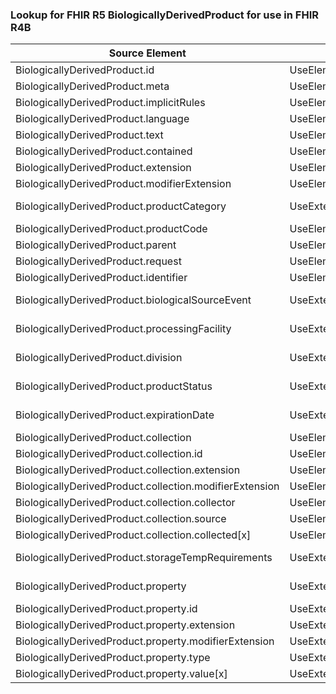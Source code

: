 ### Lookup for FHIR R5 BiologicallyDerivedProduct for use in FHIR R4B

| Source Element | Usage | Target |
| -------------- | ----- | ------ |
| BiologicallyDerivedProduct.id | UseElementRenamed | BiologicallyDerivedProduct.id |
| BiologicallyDerivedProduct.meta | UseElementRenamed | BiologicallyDerivedProduct.meta |
| BiologicallyDerivedProduct.implicitRules | UseElementRenamed | BiologicallyDerivedProduct.implicitRules |
| BiologicallyDerivedProduct.language | UseElementRenamed | BiologicallyDerivedProduct.language |
| BiologicallyDerivedProduct.text | UseElementRenamed | BiologicallyDerivedProduct.text |
| BiologicallyDerivedProduct.contained | UseElementRenamed | BiologicallyDerivedProduct.contained |
| BiologicallyDerivedProduct.extension | UseElementRenamed | BiologicallyDerivedProduct.extension |
| BiologicallyDerivedProduct.modifierExtension | UseElementRenamed | BiologicallyDerivedProduct.modifierExtension |
| BiologicallyDerivedProduct.productCategory | UseExtension | http://hl7.org/fhir/5.0/StructureDefinition/extension-BiologicallyDerivedProduct.productCategory |
| BiologicallyDerivedProduct.productCode | UseElementRenamed | BiologicallyDerivedProduct.productCode |
| BiologicallyDerivedProduct.parent | UseElementRenamed | BiologicallyDerivedProduct.parent |
| BiologicallyDerivedProduct.request | UseElementRenamed | BiologicallyDerivedProduct.request |
| BiologicallyDerivedProduct.identifier | UseElementRenamed | BiologicallyDerivedProduct.identifier |
| BiologicallyDerivedProduct.biologicalSourceEvent | UseExtension | http://hl7.org/fhir/5.0/StructureDefinition/extension-BiologicallyDerivedProduct.biologicalSourceEvent |
| BiologicallyDerivedProduct.processingFacility | UseExtension | http://hl7.org/fhir/5.0/StructureDefinition/extension-BiologicallyDerivedProduct.processingFacility |
| BiologicallyDerivedProduct.division | UseExtension | http://hl7.org/fhir/5.0/StructureDefinition/extension-BiologicallyDerivedProduct.division |
| BiologicallyDerivedProduct.productStatus | UseExtension | http://hl7.org/fhir/5.0/StructureDefinition/extension-BiologicallyDerivedProduct.productStatus |
| BiologicallyDerivedProduct.expirationDate | UseExtension | http://hl7.org/fhir/5.0/StructureDefinition/extension-BiologicallyDerivedProduct.expirationDate |
| BiologicallyDerivedProduct.collection | UseElementRenamed | BiologicallyDerivedProduct.collection |
| BiologicallyDerivedProduct.collection.id | UseElementRenamed | BiologicallyDerivedProduct.collection.id |
| BiologicallyDerivedProduct.collection.extension | UseElementRenamed | BiologicallyDerivedProduct.collection.extension |
| BiologicallyDerivedProduct.collection.modifierExtension | UseElementRenamed | BiologicallyDerivedProduct.collection.modifierExtension |
| BiologicallyDerivedProduct.collection.collector | UseElementRenamed | BiologicallyDerivedProduct.collection.collector |
| BiologicallyDerivedProduct.collection.source | UseElementRenamed | BiologicallyDerivedProduct.collection.source |
| BiologicallyDerivedProduct.collection.collected[x] | UseElementRenamed | BiologicallyDerivedProduct.collection.collected[x] |
| BiologicallyDerivedProduct.storageTempRequirements | UseExtension | http://hl7.org/fhir/5.0/StructureDefinition/extension-BiologicallyDerivedProduct.storageTempRequirements |
| BiologicallyDerivedProduct.property | UseExtension | http://hl7.org/fhir/5.0/StructureDefinition/extension-BiologicallyDerivedProduct.property |
| BiologicallyDerivedProduct.property.id | UseExtensionFromAncestor | - |
| BiologicallyDerivedProduct.property.extension | UseExtensionFromAncestor | - |
| BiologicallyDerivedProduct.property.modifierExtension | UseExtensionFromAncestor | - |
| BiologicallyDerivedProduct.property.type | UseExtensionFromAncestor | - |
| BiologicallyDerivedProduct.property.value[x] | UseExtensionFromAncestor | - |
